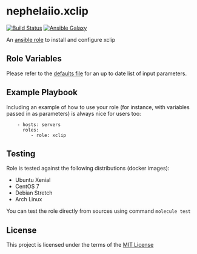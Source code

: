 # nephelaiio.xclip

[![Build Status](https://travis-ci.org/nephelaiio/ansible-role-xclip.svg?branch=master)](https://travis-ci.org/nephelaiio/ansible-role-xclip)
[![Ansible Galaxy](http://img.shields.io/badge/ansible--galaxy-systemd--service-blue.svg)](https://galaxy.ansible.com/nephelaiio/xclip/)

An [ansible role](https://galaxy.ansible.com/nephelaiio/xclip) to install and configure xclip

## Role Variables

Please refer to the [defaults file](/defaults/main.yml) for an up to date list of input parameters.

## Example Playbook

Including an example of how to use your role (for instance, with variables passed in as parameters) is always nice for users too:

```
    - hosts: servers
      roles:
         - role: xclip
```

## Testing

Role is tested against the following distributions (docker images):
  * Ubuntu Xenial
  * CentOS 7
  * Debian Stretch
  * Arch Linux

You can test the role directly from sources using command ` molecule test `

## License

This project is licensed under the terms of the [MIT License](/LICENSE)
